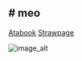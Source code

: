 ## # meo
[Atabook](https://angelcake.atabook.org/)   [Strawpage](https://ang3lcake.straw.page)




![image_alt](https://github.com/StaticSh0ck/idk/blob/90c7de19c9dba41023de65d9a544435be467ea30/97602c8032d6f4e57c4cb9797dde21ce.jpg)

<!--
**StaticSh0ck/StaticSh0ck** is a ✨ _special_ ✨ repository because its `README.md` (this file) appears on your GitHub profile.

Here are some ideas to get you started:

- 🔭 I’m currently working on ...
- 🌱 I’m currently learning ...
- 👯 I’m looking to collaborate on ...
- 🤔 I’m looking for help with ...
- 💬 Ask me about ...
- 📫 How to reach me: ...
- 😄 Pronouns: ...
- ⚡ Fun fact: ...
-->
